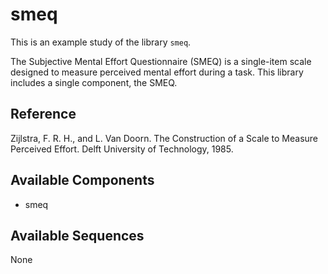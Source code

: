 
# smeq

This is an example study of the library `smeq`.

The Subjective Mental Effort Questionnaire (SMEQ) is a single-item scale designed to measure perceived mental effort during a task. This library includes a single component, the SMEQ.

## Reference

Zijlstra, F. R. H., and L. Van Doorn. The Construction of a Scale to Measure Perceived Effort. Delft University of Technology, 1985.





## Available Components

- smeq

## Available Sequences

None
